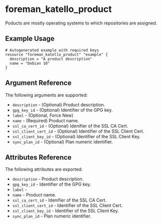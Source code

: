 
# foreman_katello_product


Poducts are mostly operating systems to which repositories are assigned.


## Example Usage

```
# Autogenerated example with required keys
resource "foreman_katello_product" "example" {
  description = "A product description"
  name = "Debian 10"
}
```


## Argument Reference

The following arguments are supported:

- `description` - (Optional) Product description.
- `gpg_key_id` - (Optional) Identifier of the GPG key.
- `label` - (Optional, Force New) 
- `name` - (Required) Product name.
- `ssl_ca_cert_id` - (Optional) Idenifier of the SSL CA Cert.
- `ssl_client_cert_id` - (Optional) Identifier of the SSL Client Cert.
- `ssl_client_key_id` - (Optional) Identifier of the SSL Client Key.
- `sync_plan_id` - (Optional) Plan numeric identifier.


## Attributes Reference

The following attributes are exported:

- `description` - Product description.
- `gpg_key_id` - Identifier of the GPG key.
- `label` - 
- `name` - Product name.
- `ssl_ca_cert_id` - Idenifier of the SSL CA Cert.
- `ssl_client_cert_id` - Identifier of the SSL Client Cert.
- `ssl_client_key_id` - Identifier of the SSL Client Key.
- `sync_plan_id` - Plan numeric identifier.

